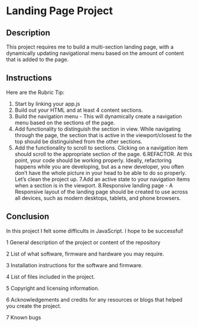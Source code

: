 # Landing Page Project

## Description

This project requires me to build a multi-section landing page, with a dynamically updating navigational menu based on the amount of content that is added to the page.

## Instructions

Here are the Rubric Tip: 

1. Start by linking your app.js
2. Build out your HTML and at least 4 content sections.
3. Build the navigation menu - This will dynamically create a navigation menu based on the sections of the page.
4. Add functionality to distinguish the section in view. While navigating through the page, the section that is active in the viewport/closest to the top should be distinguished from the other sections.
5. Add the functionality to scroll to sections. Clicking on a navigation item should scroll to the appropriate section of the page.
6.REFACTOR. At this point, your code should be working properly. Ideally, refactoring happens while you are developing, but as a new developer, you often don’t have the whole picture in your head to be able to do so properly. Let’s clean the project up.
7.Add an active state to your navigation items when a section is in the viewport.
8.Responsive landing page - A Responsive layout of the landing page should be created to use across all devices, such as modern desktops, tablets, and phone browsers.

## Conclusion

In this project I felt some difficults in JavaScript. I hope to be successful!



1 General description of the project or content of the repository

2 List of what software, firmware and hardware you may require.

3 Installation instructions for the software and firmware.

4 List of files included in the project.

5 Copyright and licensing information.

6 Acknowledgements and credits for any resources or blogs that helped you create the project.

7 Known bugs